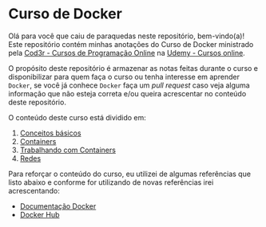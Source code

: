 # Curso de Docker

Olá para você que caiu de paraquedas neste repositório, bem-vindo(a)!
Este repositório contém minhas anotações do Curso de Docker ministrado pela [Cod3r - Cursos de Programação Online](https://www.cod3r.com.br/) na [Udemy - Cursos online](https://www.udemy.com/curso-docker/).

O propósito deste repositório é armazenar as notas feitas durante o curso e disponibilizar para quem faça o curso ou tenha interesse em aprender `Docker`, se você já conhece `Docker` faça um _pull request_ caso veja alguma informação que não esteja correta e/ou queira acrescentar no conteúdo deste repositório.

O conteúdo deste curso está dividido em:

1. [Conceitos básicos](./conceitos_basicos.md)
2. [Containers](./containers.md)
3. [Trabalhando com Containers](./trabalhando_containers.md)
4. [Redes](./redes.md)

Para reforçar o conteúdo do curso, eu utilizei de algumas referências que listo abaixo e conforme for utilizando de novas referências irei acrescentando:

- [Documentação Docker](https://docs.docker.com)
- [Docker Hub](https://hub.docker.com/)
